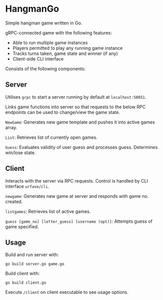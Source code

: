 # HangmanGo
Simple hangman game written in Go.

gRPC-connected game with the following features:
- Able to run multiple game instances
- Players permitted to play any running game instance
- Tracks turns taken, game state and winner (if any)
- Client-side CLI interface

Consists of the following components:

## Server
Utilises `grpc` to start a server running by default at `localhost:50051`. 

Links game functions into server so that requests to the below RPC endpoints can be used to change/view the game state. 

`NewGame`: Generates new game template and pushes it into active games array.

`List`: Retrieves list of currently open games.

`Guess`: Evaluates validity of user guess and processes guess. Determines win/lose state.


## Client

Interacts with the server via RPC requests. Control is handled by CLI interface `urfave/cli`.

`newgame`: Generates new game at server and responds with game no. created.

`listgames`: Retrieves list of active games.

`guess [game_no] [letter_guess] [username (opt)]`: Attempts guess of game specified.


## Usage 

Build and run server with:
```
go build server.go game.go
```

Build client with:
```
go build client.go
```

Execute `/client` on client executable to see usage options.




